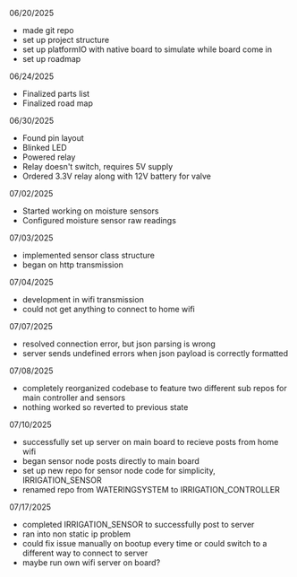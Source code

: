 06/20/2025
- made git repo
- set up project structure
- set up platformIO with native board to simulate while board come in
- set up roadmap

06/24/2025
- Finalized parts list
- Finalized road map

06/30/2025
- Found pin layout
- Blinked LED
- Powered relay
- Relay doesn't switch, requires 5V supply
- Ordered 3.3V relay along with 12V battery for valve

07/02/2025
- Started working on moisture sensors
- Configured moisture sensor raw readings

07/03/2025
- implemented sensor class structure
- began on http transmission

07/04/2025
- development in wifi transmission
- could not get anything to connect to home wifi

07/07/2025
- resolved connection error, but json parsing is wrong
- server sends undefined errors when json payload is correctly formatted

07/08/2025
- completely reorganized codebase to feature two different sub repos for main controller and sensors
- nothing worked so reverted to previous state

07/10/2025
- successfully set up server on main board to recieve posts from home wifi
- began sensor node posts directly to main board
- set up new repo for sensor node code for simplicity, IRRIGATION_SENSOR
- renamed repo from WATERINGSYSTEM to IRRIGATION_CONTROLLER 

07/17/2025
- completed IRRIGATION_SENSOR to successfully post to server
- ran into non static ip problem
- could fix issue manually on bootup every time or could switch to a different way to connect to server
- maybe run own wifi server on board?
